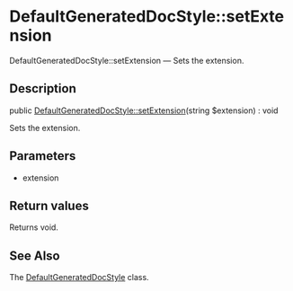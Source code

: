 DefaultGeneratedDocStyle::setExtension
================

DefaultGeneratedDocStyle::setExtension — Sets the extension.

Description
---------------


public [DefaultGeneratedDocStyle::setExtension](https://github.com/lingtalfi/DocTools/blob/master/doc/api/DocTools/GeneratedDocStyle/DefaultGeneratedDocStyle/setExtension.md)(string $extension) : void




Sets the extension.




Parameters
--------------


- extension
    


Return values
----------------

Returns void.









See Also
-----------

The [DefaultGeneratedDocStyle](https://github.com/lingtalfi/DocTools/blob/master/doc/api/DocTools/GeneratedDocStyle/DefaultGeneratedDocStyle.md) class.
